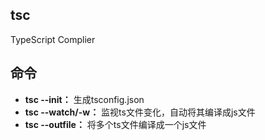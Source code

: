 ## tsc
TypeScript Complier

## 命令
- **tsc --init：** 生成tsconfig.json
- **tsc --watch/-w：** 监视ts文件变化，自动将其编译成js文件
- **tsc --outfile：** 将多个ts文件编译成一个js文件